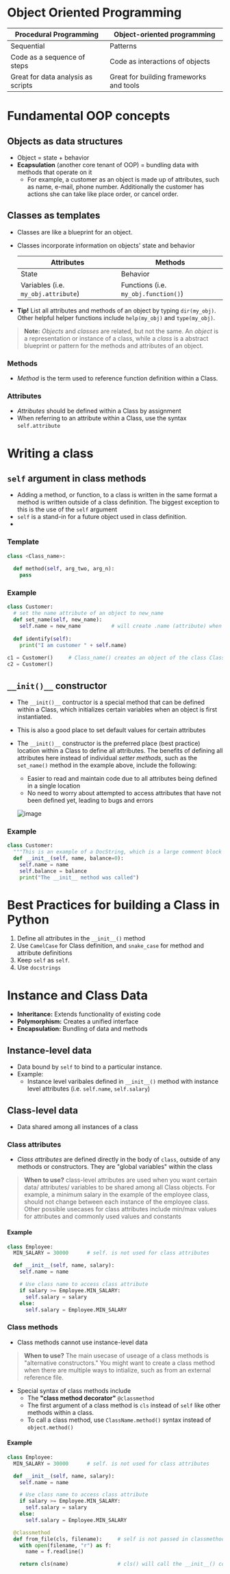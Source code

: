 # Object Oriented Programming 

| Procedural Programming | Object-oriented programming | 
| ---------------------- | --------------------------- |
| Sequential | Patterns | 
| Code as a sequence of steps | Code as interactions of objects | 
| Great for data analysis as scripts | Great for building frameworks and tools | 

# Fundamental OOP concepts 
## Objects as data structures 
  -   Object = state + behavior 
  -   **Ecapsulation** (another core tenant of OOP) = bundling data with methods that operate on it 
      -   For example, a customer as an object is made up of attributes, such as name, e-mail, phone number. Additionally the customer has actions she can take like place order, or cancel order. 
      
## Classes as templates
  - Classes are like a blueprint for an object. 
  - Classes incorporate information on objects' state and behavior 

    | Attributes | Methods | 
    | --------- | -------- |
    | State | Behavior | 
    | Variables (i.e. `my_obj.attribute`) | Functions (i.e. `my_obj.function()`)|
    
  - **Tip!** List all attributes and methods of an object by typing `dir(my_obj)`. Other helpful helper functions include `help(my_obj)` and `type(my_obj)`.

> **Note:** _Objects_ and _classes_ are related, but not the same. An _object_ is a representation or instance of a class, while a _class_ is a abstract blueprint or pattern for the methods and attributes of an object. 

### Methods
- _Method_ is the term used to reference function definition within a Class.

### Attributes
- _Attributes_ should be defined within a Class by assignment
- When referring to an attribute within a Class, use the syntax `self.attribute`

# Writing a class
## `self` argument in class methods
- Adding a method, or function, to a class is written in the same format a method is written outside of a class definition. The biggest exception to this is the use of the `self` argument 
- `self` is a stand-in for a future object used in class definition. 
- 
### Template
```python
class <Class_name>:
  
  def method(self, arg_two, arg_n):
    pass
```
### Example
```python
class Customer:
  # set the name attribute of an object to new_name
  def set_name(self, new_name):
    self.name = new_name          # will create .name (attribute) when set_name is called 
    
  def identify(self):
    print("I am customer " + self.name)
  
c1 = Customer()     # Class_name() creates an object of the class Class_name. In this case, Customer ()
c2 = Customer()
```

## `__init()__` constructor
- The `__init()__` contructor is a special method that can be defined within a Class, which initializes certain variables when an object is first instantiated. 
- This is also a good place to set default values for certain attributes
- The `__init()__` constructor is the preferred place (best practice) location within a Class to define all attributes. The benefits of defining all attributes here instead of individual _setter methods_, such as the `set_name()` method in the example above, include the following:
  -  Easier to read and maintain code due to all attributes being defined in a single location
  -  No need to worry about attempted to access attributes that have not been defined yet, leading to bugs and errors

    ![image](https://user-images.githubusercontent.com/2760319/137593198-1310bfad-c66e-4005-ba5d-2f5059ac7d2e.png)

### Example
```python
class Customer:
  """This is an example of a DocString, which is a large comment block explaining the Class"""
  def __init__(self, name, balance=0):
    self.name = name
    self.balance = balance
    print("The __init__ method was called")
```

# Best Practices for building a Class in Python
1. Define all attributes in the `__init__()` method
2. Use `CamelCase` for Class definition, and `snake_case` for method and attribute definitions
3. Keep `self` as `self`.
4. Use `docstrings`

# Instance and Class Data
- __Inheritance:__ Extends functionality of existing code 
- __Polymorphism:__ Creates a unified interface
- __Encapsulation:__ Bundling of data and methods 

## Instance-level data
- Data bound by `self` to bind to a particular instance. 
- Example: 
  - Instance level varibales defined in `__init__()` method with instance level attributes (i.e. `self.name`, `self.salary`)

## Class-level data
- Data shared among all instances of a class 

### Class attributes 
- _Class attributes_ are defined directly in the body of `class`, outside of any methods or constructors. They are "global variables" within the class
> __When to use?__ class-level attributes are used when you want certain data/ attributes/ variables to be shared among all Class objects. For example, a minimum salary in the example of the employee class, should not change between each instance of the employee class. Other possible usecases for class attributes include min/max values for attributes and commonly used values and constants 

#### Example
```python
class Employee:
  MIN_SALARY = 30000      # self. is not used for class attributes

  def __init__(self, name, salary):
    self.name = name

    # Use class name to access class attribute
    if salary >= Employee.MIN_SALARY:
      self.salary = salary
    else:
      self.salary = Employee.MIN_SALARY
```

### Class methods
- Class methods cannot use instance-level data
> __When to use?__ The main usecase of useage of a class methods is "alternative constructors." You might want to create a class method when there are multiple ways to intialize, such as from an external reference file.
- Special syntax of class methods include
  - The __"class method decorator"__ `@classmethod`
  - The first argument of a class method is `cls` instead of `self` like other methods within a class.
  - To call a class method, use `ClassName.method()` syntax instead of `object.method()`

#### Example
```python
class Employee:
  MIN_SALARY = 30000      # self. is not used for class attributes

  def __init__(self, name, salary):
    self.name = name

    # Use class name to access class attribute
    if salary >= Employee.MIN_SALARY:
      self.salary = salary
    else:
      self.salary = Employee.MIN_SALARY

  @classmethod
  def from_file(cls, filename):     # self is not passed in classmethods
    with open(filename, "r") as f:
      name = f.readline()

    return cls(name)                # cls() will call the __init__() constructor
```